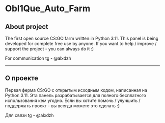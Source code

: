 # Obl1Que_Auto_Farm
## About project
The first open source CS:GO farm written in Python 3.11.
This panel is being developed for complete free use by anyone.
If you want to help / improve / support the project - you can always do it :)

For communication tg - @alxdzh

-------------------------------------------------------------------------------------------------------------------------------------------------------------------------

## О проекте
Первая ферма CS:GO с открытым исходным кодом, написанная на Python 3.11.
Эта панель разрабатывается для полного бесплатного использования кем угодно.
Если вы хотите помочь / улучшить / поддержать проект - вы всегда можете это сделать :)

Для связи tg - @alxdzh
